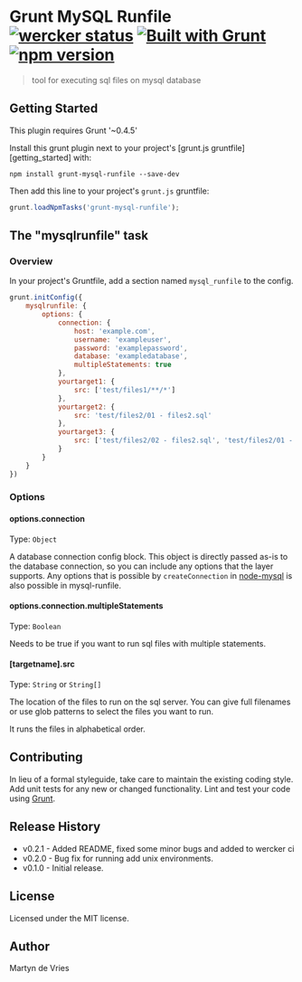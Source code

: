 Grunt MySQL Runfile [![wercker status](https://app.wercker.com/status/6db62fea29fa838dfe70e469a08ef84c/s "wercker status")](https://app.wercker.com/project/bykey/6db62fea29fa838dfe70e469a08ef84c) [![Built with Grunt](https://cdn.gruntjs.com/builtwith.png)](http://gruntjs.com/)[![npm version](https://badge.fury.io/js/grunt-mysql-runfile.svg)](http://badge.fury.io/js/grunt-mysql-runfile)
===================
> tool for executing sql files on mysql database

## Getting Started
This plugin requires Grunt '~0.4.5'

Install this grunt plugin next to your project's [grunt.js gruntfile][getting_started] with:

```shell
npm install grunt-mysql-runfile --save-dev
```

Then add this line to your project's `grunt.js` gruntfile:

```js
grunt.loadNpmTasks('grunt-mysql-runfile');
```

## The "mysqlrunfile" task

### Overview
In your project's Gruntfile, add a section named `mysql_runfile` to the config.

```js
grunt.initConfig({
	mysqlrunfile: {
		options: {
			connection: {
				host: 'example.com',
				username: 'exampleuser',
				password: 'examplepassword',
				database: 'exampledatabase',
				multipleStatements: true
			},
			yourtarget1: {
				src: ['test/files1/**/*']
			},
			yourtarget2: {
				src: 'test/files2/01 - files2.sql'
			},
			yourtarget3: {
				src: ['test/files2/02 - files2.sql', 'test/files2/01 - files2.sql']
			}
		}
	}
})
```
### Options

#### options.connection
Type: `Object`

A database connection config block. This object is directly passed as-is to the database connection, so you can include any options that the layer supports. Any options that is possible by `createConnection` in [node-mysql](https://github.com/felixge/node-mysql/#connection-options) is also possible in mysql-runfile.

#### options.connection.multipleStatements
Type: `Boolean`

Needs to be true if you want to run sql files with multiple statements.

#### [targetname].src
Type: `String` or `String[]`

The location of the files to run on the sql server. You can give full filenames or use glob patterns to select the files you want to run.

It runs the files in alphabetical order.

## Contributing
In lieu of a formal styleguide, take care to maintain the existing coding style. Add unit tests for any new or changed functionality. Lint and test your code using [Grunt](http://gruntjs.com/).

## Release History
- v0.2.1 - Added README, fixed some minor bugs and added to wercker ci
- v0.2.0 - Bug fix for running add unix environments.
- v0.1.0 - Initial release.

## License
Licensed under the MIT license.

## Author
Martyn de Vries
